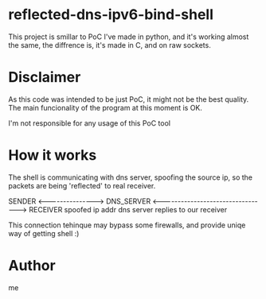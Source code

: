 # reflected-dns-ipv6-bind-shell
  This project is smillar to PoC I've made in python, and it's working almost the same, the diffrence is, it's made in C, and on raw sockets.

# Disclaimer

  As this code was intended to be just PoC, it might not be the best quality.
  The main funcionality of the program at this moment is OK.
  
  I'm not responsible for any usage of this PoC tool
  
# How it works

  The shell is communicating with dns server, spoofing the source ip, so the packets are being 'reflected' to real receiver.
  
  SENDER <---------------> DNS_SERVER <---------------------------------> RECEIVER
          spoofed ip addr              dns server replies to our receiver
          
  
  
  
  This connection tehinque may bypass some firewalls, and provide uniqe way of getting shell :)
  
# Author 
me
